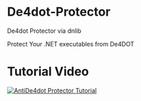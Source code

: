 # De4dot-Protector
De4dot Protector via dnlib

Protect Your .NET executables from De4DOT

# Tutorial Video

[![AntiDe4dot Protector Tutorial](https://img.youtube.com/vi/_1vBWaWAhhI/0.jpg)](https://www.youtube.com/watch?v=gHBATXv3Eog "AntiDe4dot Protector Tutorial")



